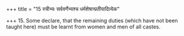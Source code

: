 +++
title = "15 स्त्रीभ्यः सर्ववर्णेभ्यश्च धर्मशेषान्प्रतीयादित्येक"

+++
15. Some declare, that the remaining duties (which have not been taught here) must be learnt from women and men of all castes.
